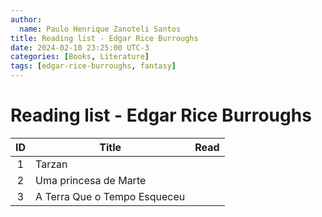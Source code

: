 ```yaml
---
author:
  name: Paulo Henrique Zanoteli Santos
title: Reading list - Edgar Rice Burroughs
date: 2024-02-10 23:25:00 UTC-3
categories: [Books, Literature]
tags: [edgar-rice-burroughs, fantasy]
---
```


# Reading list - Edgar Rice Burroughs

| ID  | Title                        | Read |
|:---:| ---------------------------- |:----:|
| 1   | Tarzan                       |      |
| 2   | Uma princesa de Marte        |      |
| 3   | A Terra Que o Tempo Esqueceu |      |
